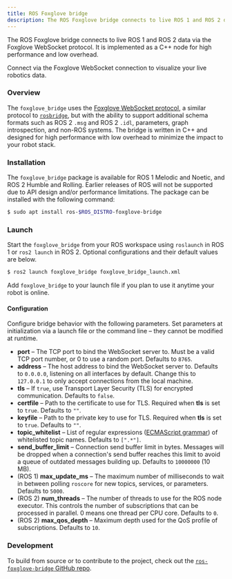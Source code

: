 ```yaml
---
title: ROS Foxglove bridge
description: The ROS Foxglove bridge connects to live ROS 1 and ROS 2 data via the Foxglove WebSocket protocol. It is implemented as a C++ node for high performance and low overhead.
---
```


The ROS Foxglove bridge connects to live ROS 1 and ROS 2 data via the Foxglove WebSocket protocol. It is implemented as a C++ node for high performance and low overhead.

Connect via the Foxglove WebSocket connection to visualize your live robotics data.

### Overview

The `foxglove_bridge` uses the [Foxglove WebSocket protocol](https://github.com/foxglove/ws-protocol), a similar protocol to [`rosbridge`](https://github.com/RobotWebTools/rosbridge_suite), but with the ability to support additional schema formats such as ROS 2 `.msg` and ROS 2 `.idl`, parameters, graph introspection, and non-ROS systems. The bridge is written in C++ and designed for high performance with low overhead to minimize the impact to your robot stack.

### Installation

The `foxglove_bridge` package is available for ROS 1 Melodic and Noetic, and ROS 2 Humble and Rolling. Earlier releases of ROS will not be supported due to API design and/or performance limitations. The package can be installed with the following command:

```bash
$ sudo apt install ros-$ROS_DISTRO-foxglove-bridge
```

### Launch

Start the `foxglove_bridge` from your ROS workspace using `roslaunch` in ROS 1 or `ros2 launch` in ROS 2. Optional configurations and their default values are below.

```bash
$ ros2 launch foxglove_bridge foxglove_bridge_launch.xml
```

Add `foxglove_bridge` to your launch file if you plan to use it anytime your robot is online.

#### Configuration

Configure bridge behavior with the following parameters. Set parameters at initialization via a launch file or the command line – they cannot be modified at runtime.

- **port** – The TCP port to bind the WebSocket server to. Must be a valid TCP port number, or 0 to use a random port. Defaults to `8765`.
- **address** – The host address to bind the WebSocket server to. Defaults to `0.0.0.0`, listening on all interfaces by default. Change this to `127.0.0.1` to only accept connections from the local machine.
- **tls** – If `true`, use Transport Layer Security (TLS) for encrypted communication. Defaults to `false`.
- **certfile** – Path to the certificate to use for TLS. Required when **tls** is set to `true`. Defaults to `""`.
- **keyfile** – Path to the private key to use for TLS. Required when **tls** is set to `true`. Defaults to `""`.
- **topic_whitelist** – List of regular expressions ([ECMAScript grammar](https://en.cppreference.com/w/cpp/regex/ecmascript)) of whitelisted topic names. Defaults to `[".*"]`.
- **send_buffer_limit** – Connection send buffer limit in bytes. Messages will be dropped when a connection's send buffer reaches this limit to avoid a queue of outdated messages building up. Defaults to `10000000` (10 MB).
- (ROS 1) **max_update_ms** – The maximum number of milliseconds to wait in between polling `roscore` for new topics, services, or parameters. Defaults to `5000`.
- (ROS 2) **num_threads** – The number of threads to use for the ROS node executor. This controls the number of subscriptions that can be processed in parallel. 0 means one thread per CPU core. Defaults to `0`.
- (ROS 2) **max_qos_depth** – Maximum depth used for the QoS profile of subscriptions. Defaults to `10`.

### Development

To build from source or to contribute to the project, check out the [`ros-foxglove-bridge` GitHub repo](https://github.com/foxglove/ros-foxglove-bridge/).
